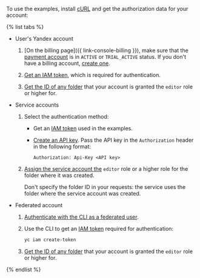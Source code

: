 To use the examples, install [cURL](https://curl.haxx.se) and get the authorization data for your account:

{% list tabs %}

- User's Yandex account

   
   1. [On the billing page]({{ link-console-billing }}), make sure that the [payment account](../billing/concepts/billing-account.md) is in `ACTIVE` or `TRIAL_ACTIVE` status. If you don't have a billing account, [create one](../billing/quickstart/index.md#create_billing_account).
   1. [Get an IAM token](../iam/operations/iam-token/create.md), which is required for authentication.
   1. [Get the ID of any folder](../resource-manager/operations/folder/get-id.md) that your account is granted the `editor` role or higher for.

- Service accounts

   1. Select the authentication method:
      * Get an [IAM token](../iam/operations/iam-token/create-for-sa.md) used in the examples.
      * [Create an API key](../iam/operations/api-key/create.md). Pass the API key in the `Authorization` header in the following format:

         ```
         Authorization: Api-Key <API key>
         ```
   1. [Assign the service account the](../iam/operations/sa/assign-role-for-sa.md) `editor` role or a higher role for the folder where it was created.

      Don't specify the folder ID in your requests: the service uses the folder where the service account was created.

- Federated account

   1. [Authenticate with the CLI as a federated user](../cli/operations/authentication/federated-user.md).
   1. Use the CLI to get an [IAM token](../iam/concepts/authorization/iam-token.md) required for authentication:

      ```bash
      yc iam create-token
      ```
   1. [Get the ID of any folder](../resource-manager/operations/folder/get-id.md) that your account is granted the `editor` role or higher for.

{% endlist %}

